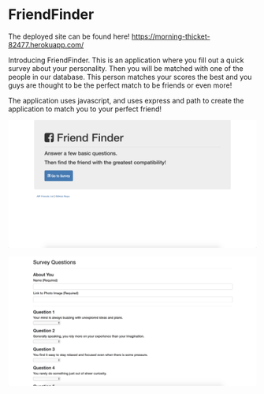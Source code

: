 # FriendFinder

The deployed site can be found here! https://morning-thicket-82477.herokuapp.com/

Introducing FriendFinder. This is an application where you fill out a quick survey about your personality. Then you will be matched with one of the people in our database. This person matches your scores the best and you guys are thought to be the perfect match to be friends or even more!

The application uses javascript, and uses express and path to create the application to match you to your perfect friend! 

![Screenshot 1](/images/screenshot1.png)

![Screenshot 2](/images/screenshot2.png)
